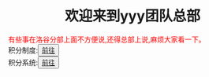 <html>
	<head>
		<title>yyy团队的总部</title>
	    <style type="text/css">
		<!--
			.red{color:#FF0000}
			.green{color:#00FF00}
			.purple{color: #FF00FF}
		-->
        </style>
	</head>
	<body>
		<h1><center>欢迎来到yyy团队总部</center></h1>
		<div class="red">有些事在洛谷分部上面不方便说,还得总部上说,麻烦大家看一下。</div>
		<div>积分制度:<button title="hello"><a href="https://zhouningyuan1234.github.io/zhidu/">前往</a></button></div>
		<div>积分系统:<button title="hello"><a href="https://zhouningyuan1234.github.io/xitong/">前往</a></button></div>
	</body>
</html>
